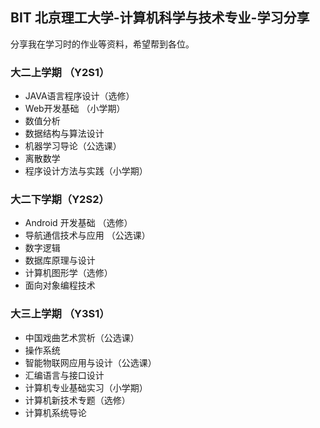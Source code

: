 ## BIT 北京理工大学-计算机科学与技术专业-学习分享

分享我在学习时的作业等资料，希望帮到各位。

###  大二上学期 （Y2S1）

- JAVA语言程序设计（选修）
- Web开发基础 （小学期）
- 数值分析
- 数据结构与算法设计
- 机器学习导论（公选课）
- 离散数学
- 程序设计方法与实践（小学期）

### 大二下学期（Y2S2）

- Android 开发基础 （选修）
- 导航通信技术与应用 （公选课）
- 数字逻辑
- 数据库原理与设计
- 计算机图形学（选修）
- 面向对象编程技术

### 大三上学期 （Y3S1）

- 中国戏曲艺术赏析（公选课）
- 操作系统
- 智能物联网应用与设计（公选课）
- 汇编语言与接口设计
- 计算机专业基础实习（小学期）
- 计算机新技术专题（选修）
- 计算机系统导论